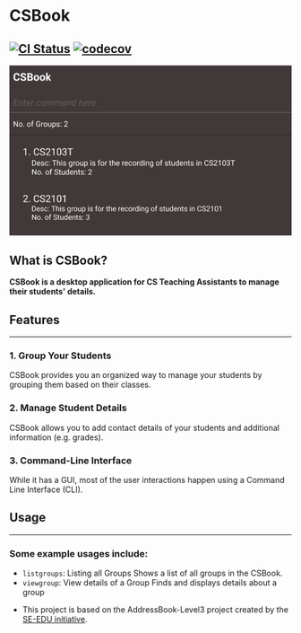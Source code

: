 # CSBook
[![CI Status](https://github.com/se-edu/addressbook-level3/workflows/Java%20CI/badge.svg)](https://github.com/se-edu/addressbook-level3/actions)
[![codecov](https://codecov.io/gh/AY2122S1-CS2103T-T09-3/tp/branch/master/graph/badge.svg?token=ROK6R0FQXN)](https://codecov.io/gh/AY2122S1-CS2103T-T09-3/tp)
---

![Ui](docs/images/Ui.png)

## What is CSBook?
**CSBook is a desktop application for CS Teaching Assistants to manage their students' details.**

## Features

---
### 1. Group Your Students
CSBook provides you an organized way to manage your students by grouping them based on their classes.

### 2. Manage Student Details
CSBook allows you to add contact details of your students and additional information (e.g. grades).

### 3. Command-Line Interface
While it has a GUI, most of the user interactions happen using a Command Line Interface (CLI).

## Usage

---
### Some example usages include:
- `listgroups`: Listing all Groups
  Shows a list of all groups in the CSBook.
- `viewgroup`: View details of a Group
  Finds and displays details about a group

* This project is based on the AddressBook-Level3 project created by the [SE-EDU initiative](https://se-education.org).